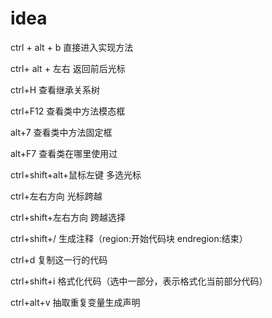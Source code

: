 # idea

ctrl + alt + b 直接进入实现方法

ctrl+ alt + 左右  返回前后光标



ctrl+H 查看继承关系树

ctrl+F12 查看类中方法模态框

alt+7 查看类中方法固定框

alt+F7 查看类在哪里使用过



ctrl+shift+alt+鼠标左键 多选光标

ctrl+左右方向 光标跨越

ctrl+shift+左右方向 跨越选择



ctrl+shift+/ 生成注释（region:开始代码块 endregion:结束）

ctrl+d 复制这一行的代码

ctrl+shift+i 格式化代码（选中一部分，表示格式化当前部分代码）

ctrl+alt+v 抽取重复变量生成声明